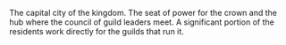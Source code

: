 The capital city of the kingdom.
The seat of power for the crown and the hub where the council of guild leaders meet.
A significant portion of the residents work directly for the guilds that run it.